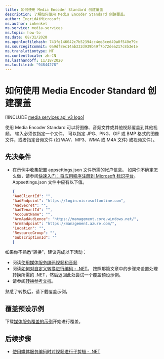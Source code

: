 ```yaml
---
title: 如何使用 Media Encoder Standard 创建覆盖
description: 了解如何使用 Media Encoder Standard 创建覆盖。
author: IngridAtMicrosoft
ms.author: inhenkel
ms.service: media-services
ms.topic: how-to
ms.date: 08/31/2020
ms.openlocfilehash: 743fe146042c7b52394cc4ee8ced49a0f540e79c
ms.sourcegitcommit: 0a9df8ec14ab332d939b49f7b72dea217c8b3e1e
ms.translationtype: MT
ms.contentlocale: zh-CN
ms.lasthandoff: 11/18/2020
ms.locfileid: "94844278"
---
```

# <a name="how-to-create-an-overlay-with-media-encoder-standard"></a>如何使用 Media Encoder Standard 创建覆盖

[!INCLUDE [media services api v3 logo](./includes/v3-hr.md)]

使用 Media Encoder Standard 可以将图像、音频文件或其他视频覆盖到其他视频。 输入必须仅指定一个文件。 可以指定 JPG、PNG、GIF 或 BMP 格式的图像文件，或者指定音频文件 (如 WAV、MP3、WMA 或 M4A 文件) 或视频文件）。


## <a name="prerequisites"></a>先决条件

* 在示例中收集配置 appsettings.json 文件所需的帐户信息。 如果你不确定怎么做，请参阅[快速入门：将应用程序注册到 Microsoft 标识平台](../../active-directory/develop/quickstart-register-app.md)。 Appsettings.json 文件中应有以下值。

    ```json
    {
    "AadClientId": "",
    "AadEndpoint": "https://login.microsoftonline.com",
    "AadSecret": "",
    "AadTenantId": "",
    "AccountName": "",
    "ArmAadAudience": "https://management.core.windows.net/",
    "ArmEndpoint": "https://management.azure.com/",
    "Location": "",
    "ResourceGroup": "",
    "SubscriptionId": ""
    }
    ```

如果你不熟悉“转换”，建议完成以下活动：

* 阅读[使用媒体服务编码视频和音频](encoding-concept.md)
* 阅读[如何对自定义转换进行编码 - .NET](customize-encoder-presets-how-to.md)。 按照那篇文章中的步骤来设置处理转换所需的 .NET，然后返回此处尝试一个覆盖预设示例。
* 请参阅[转换参考文档](/rest/api/media/transforms)。

熟悉了转换后，请下载覆盖示例。

## <a name="overlays-preset-sample"></a>覆盖预设示例

下载[媒体服务覆盖的示例](https://github.com/Azure-Samples/media-services-overlays)开始进行覆盖。

## <a name="next-steps"></a>后续步骤

* [使用媒体服务编码时对视频进行子剪辑 - .NET](subclip-video-dotnet-howto.md)
